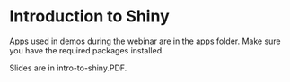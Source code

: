 # Introduction to Shiny

Apps used in demos during the webinar are in the apps folder. Make sure you have the required packages installed.

Slides are in intro-to-shiny.PDF.
